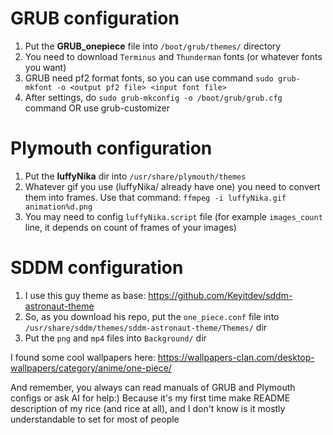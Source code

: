 # GRUB configuration
1) Put the **GRUB_onepiece** file into `/boot/grub/themes/` directory
2) You need to download `Terminus` and `Thunderman` fonts (or whatever fonts you want)
3) GRUB need pf2 format fonts, so you can use command `sudo grub-mkfont -o <output pf2 file> <input font file>`
4) After settings, do `sudo grub-mkconfig -o /boot/grub/grub.cfg` command OR use grub-customizer
# Plymouth configuration
1) Put the **luffyNika** dir into `/usr/share/plymouth/themes`
2) Whatever gif you use (luffyNika/ already have one) you need to convert them into frames. Use that command: `ffmpeg -i luffyNika.gif animation%d.png`
3) You may need to config `luffyNika.script` file (for example `images_count` line, it depends on count of frames of your images)
# SDDM configuration
1) I use this guy theme as base: https://github.com/Keyitdev/sddm-astronaut-theme
2) So, as you download his repo, put the `one_piece.conf` file into `/usr/share/sddm/themes/sddm-astronaut-theme/Themes/` dir
3) Put the `png` and `mp4` files into `Background/` dir

I found some cool wallpapers here: https://wallpapers-clan.com/desktop-wallpapers/category/anime/one-piece/

And remember, you always can read manuals of GRUB and Plymouth configs or ask AI for help:) Because it's my first time make README description of my rice (and rice at all), and I don't know is it mostly understandable to set for most of people
